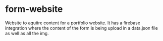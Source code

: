 # form-website
 Website to aquitre content for a portfolio website. It has a firebase integration where the content of the form is being upload in a data.json file as well as all the img.
